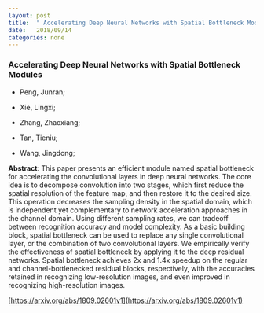```yaml
---
layout: post
title:  " Accelerating Deep Neural Networks with Spatial Bottleneck Modules"
date:   2018/09/14
categories: none
---
```




### Accelerating Deep Neural Networks with Spatial Bottleneck Modules



* Peng, Junran; 

* Xie, Lingxi; 

* Zhang, Zhaoxiang; 

* Tan, Tieniu; 

* Wang, Jingdong; 





**Abstract**:  This paper presents an efficient module named spatial bottleneck for accelerating the convolutional layers in deep neural networks. The core idea is to decompose convolution into two stages, which first reduce the spatial resolution of the feature map, and then restore it to the desired size. This operation decreases the sampling density in the spatial domain, which is independent yet complementary to network acceleration approaches in the channel domain. Using different sampling rates, we can tradeoff between recognition accuracy and model complexity. As a basic building block, spatial bottleneck can be used to replace any single convolutional layer, or the combination of two convolutional layers. We empirically verify the effectiveness of spatial bottleneck by applying it to the deep residual networks. Spatial bottleneck achieves 2x and 1.4x speedup on the regular and channel-bottlenecked residual blocks, respectively, with the accuracies retained in recognizing low-resolution images, and even improved in recognizing high-resolution images. 



 [https://arxiv.org/abs/1809.02601v1](https://arxiv.org/abs/1809.02601v1) 

